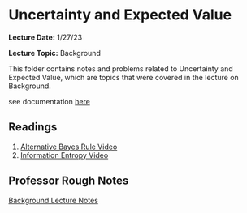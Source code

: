 # Uncertainty and Expected Value
**Lecture Date:** 1/27/23

**Lecture Topic:** Background

This folder contains notes and problems related to Uncertainty and Expected Value, which are topics that were covered in the lecture on Background.

see documentation [here](https://github.com/nashita-b/cmsc320/blob/M1/Uncertainty/Notes/README.md)

## Readings
1. [Alternative Bayes Rule Video](https://www.youtube.com/watch?v=R13BD8qKeTg)
2. [Information Entropy Video](https://www.youtube.com/watch?v=2s3aJfRr9gE)

## Professor Rough Notes
[Background Lecture Notes](https://docs.google.com/document/d/1J-WUlOeb6X3ZK7eON0yCaSeDXnh1qLIsbNFJ0EliV4A/edit)
